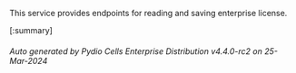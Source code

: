 






This service provides endpoints for reading and saving enterprise license.

[:summary]

###### Auto generated by Pydio Cells Enterprise Distribution v4.4.0-rc2 on 25-Mar-2024
